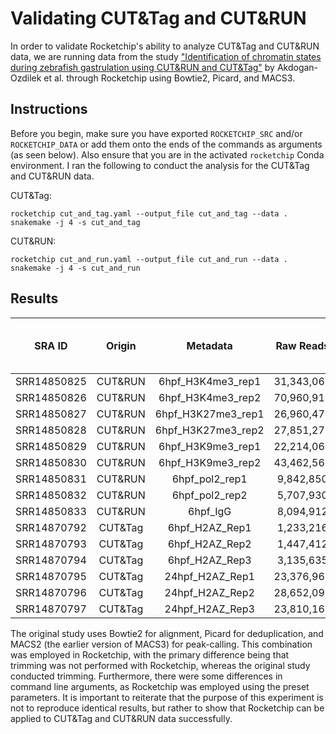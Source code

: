 # Validating CUT&Tag and CUT&RUN

In order to validate Rocketchip's ability to analyze CUT&Tag and CUT&RUN data, we are running data from the study ["Identification of chromatin states during zebrafish gastrulation using CUT&RUN and CUT&Tag"](https://www.ncbi.nlm.nih.gov/pmc/articles/PMC8976701/) by Akdogan-Ozdilek et al. through Rocketchip using Bowtie2, Picard, and MACS3.

## Instructions

Before you begin, make sure you have exported `ROCKETCHIP_SRC` and/or `ROCKETCHIP_DATA` or add them onto the ends of the commands as arguments (as seen below). Also ensure that you are in the activated `rocketchip` Conda environment. I ran the following to conduct the analysis for the CUT&Tag and CUT&RUN data.

CUT&Tag:

```
rocketchip cut_and_tag.yaml --output_file cut_and_tag --data .
snakemake -j 4 -s cut_and_tag
```

CUT&RUN:

```
rocketchip cut_and_run.yaml --output_file cut_and_run --data .
snakemake -j 4 -s cut_and_run
```

## Results

| SRA ID       | Origin   | Metadata               | Raw Reads    | Aligned Reads | % Aligned (Akdogan-Ozdilek et. al) | % Aligned (Rocketchip)  |
| :----------: | :------: | :--------------------: | :----------: | :-----------: | :--------------------------------: | :---------------------: |
| SRR14850825  | CUT&RUN  | 6hpf_H3K4me3_rep1      | 31,343,063   | 23,967,960    | 77.19%                             |                         |
| SRR14850826  | CUT&RUN  | 6hpf_H3K4me3_rep2      | 70,960,918   | 53,529,863    | 76.16%                             |                         |
| SRR14850827  | CUT&RUN  | 6hpf_H3K27me3_rep1     | 26,960,471   | 18,939,978    | 70.93%                             |                         |
| SRR14850828  | CUT&RUN  | 6hpf_H3K27me3_rep2     | 27,851,277   | 19,356,459    | 70.16%                             |                         |
| SRR14850829  | CUT&RUN  | 6hpf_H3K9me3_rep1      | 22,214,067   | 4,830,123     | 22.03%                             |                         |
| SRR14850830  | CUT&RUN  | 6hpf_H3K9me3_rep2      | 43,462,568   | 9,922,627     | 23.13%                             |                         |
| SRR14850831  | CUT&RUN  | 6hpf_pol2_rep1         | 9,842,850    | 7,214,488     | 73.38%                             |                         |
| SRR14850832  | CUT&RUN  | 6hpf_pol2_rep2         | 5,707,930    | 4,137,608     | 72.58%                             |                         |
| SRR14850833  | CUT&RUN  | 6hpf_IgG               | 8,094,912    | 4,777,942     | 59.14%                             |                         |
| SRR14870792  | CUT&Tag  | 6hpf_H2AZ_Rep1         | 1,233,216    | 1,126,474     | 91.34%                             |                         |
| SRR14870793  | CUT&Tag  | 6hpf_H2AZ_Rep2         | 1,447,412    | 1,305,818     | 90.22%                             |                         |
| SRR14870794  | CUT&Tag  | 6hpf_H2AZ_Rep3         | 3,135,635    | 2,847,270     | 90.80%                             |                         |
| SRR14870795  | CUT&Tag  | 24hpf_H2AZ_Rep1        | 23,376,962   | 21,779,997    | 93.17%                             |                         |
| SRR14870796  | CUT&Tag  | 24hpf_H2AZ_Rep2        | 28,652,092   | 26,947,558    | 94.05%                             |                         |
| SRR14870797  | CUT&Tag  | 24hpf_H2AZ_Rep3        | 23,810,168   | 22,288,633    | 93.61%                             |                         |


The original study uses Bowtie2 for alignment, Picard for deduplication, and MACS2 (the earlier version of MACS3) for peak-calling. This combination was employed in Rocketchip, with the primary difference being that trimming was not performed with Rocketchip, whereas the original study conducted trimming. Furthermore, there were some differences in command line arguments, as Rocketchip was employed using the preset parameters. It is important to reiterate that the purpose of this experiment is not to reproduce identical results, but rather to show that Rocketchip can be applied to CUT&Tag and CUT&RUN data successfully.
